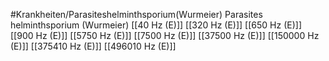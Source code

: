 #Krankheiten/Parasiteshelminthsporium(Wurmeier)
Parasites helminthsporium (Wurmeier)
[[40 Hz (E)]]
[[320 Hz (E)]]
[[650 Hz (E)]]
[[900 Hz (E)]]
[[5750 Hz (E)]]
[[7500 Hz (E)]]
[[37500 Hz (E)]]
[[150000 Hz (E)]]
[[375410 Hz (E)]]
[[496010 Hz (E)]]